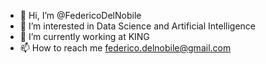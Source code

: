 - 👋 Hi, I’m @FedericoDelNobile
- 👀 I’m interested in Data Science and Artificial Intelligence
- 👑 I’m currently working at KING
- 📫 How to reach me federico.delnobile@gmail.com

<!---
FedericoDelNobile/FedericoDelNobile is a ✨ special ✨ repository because its `README.md` (this file) appears on your GitHub profile.
You can click the Preview link to take a look at your changes.
--->
